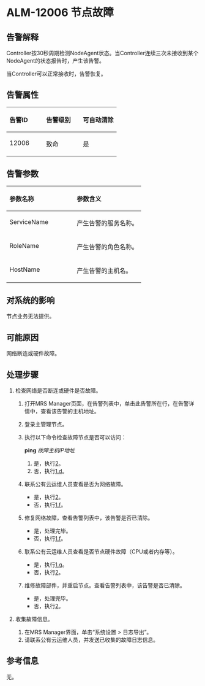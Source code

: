 # ALM-12006 节点故障<a name="ZH-CN_TOPIC_0093195024"></a>

## 告警解释<a name="zh-cn_topic_0035461475_section48126892161325"></a>

Controller按30秒周期检测NodeAgent状态。当Controller连续三次未接收到某个NodeAgent的状态报告时，产生该告警。

当Controller可以正常接收时，告警恢复。

## 告警属性<a name="zh-cn_topic_0035461475_section6507620161430"></a>

<a name="zh-cn_topic_0035461475_table2036590511576"></a>
<table><thead align="left"><tr id="zh-cn_topic_0035461475_row1639975911576"><th class="cellrowborder" valign="top" width="33.33333333333333%" id="mcps1.1.4.1.1"><p id="zh-cn_topic_0035461475_p6047368611576"><a name="zh-cn_topic_0035461475_p6047368611576"></a><a name="zh-cn_topic_0035461475_p6047368611576"></a><strong id="zh-cn_topic_0035461475_b244983011576"><a name="zh-cn_topic_0035461475_b244983011576"></a><a name="zh-cn_topic_0035461475_b244983011576"></a>告警ID</strong></p>
</th>
<th class="cellrowborder" valign="top" width="33.33333333333333%" id="mcps1.1.4.1.2"><p id="zh-cn_topic_0035461475_p3182788411576"><a name="zh-cn_topic_0035461475_p3182788411576"></a><a name="zh-cn_topic_0035461475_p3182788411576"></a><strong id="zh-cn_topic_0035461475_b2596879711576"><a name="zh-cn_topic_0035461475_b2596879711576"></a><a name="zh-cn_topic_0035461475_b2596879711576"></a>告警级别</strong></p>
</th>
<th class="cellrowborder" valign="top" width="33.33333333333333%" id="mcps1.1.4.1.3"><p id="zh-cn_topic_0035461475_p3744689411576"><a name="zh-cn_topic_0035461475_p3744689411576"></a><a name="zh-cn_topic_0035461475_p3744689411576"></a><strong id="zh-cn_topic_0035461475_b3478031211576"><a name="zh-cn_topic_0035461475_b3478031211576"></a><a name="zh-cn_topic_0035461475_b3478031211576"></a>可自动清除</strong></p>
</th>
</tr>
</thead>
<tbody><tr id="zh-cn_topic_0035461475_row4766824211576"><td class="cellrowborder" valign="top" width="33.33333333333333%" headers="mcps1.1.4.1.1 "><p id="zh-cn_topic_0035461475_p4566353811576"><a name="zh-cn_topic_0035461475_p4566353811576"></a><a name="zh-cn_topic_0035461475_p4566353811576"></a>12006</p>
</td>
<td class="cellrowborder" valign="top" width="33.33333333333333%" headers="mcps1.1.4.1.2 "><p id="zh-cn_topic_0035461475_p2136446911576"><a name="zh-cn_topic_0035461475_p2136446911576"></a><a name="zh-cn_topic_0035461475_p2136446911576"></a>致命</p>
</td>
<td class="cellrowborder" valign="top" width="33.33333333333333%" headers="mcps1.1.4.1.3 "><p id="zh-cn_topic_0035461475_p278925211576"><a name="zh-cn_topic_0035461475_p278925211576"></a><a name="zh-cn_topic_0035461475_p278925211576"></a>是</p>
</td>
</tr>
</tbody>
</table>

## 告警参数<a name="zh-cn_topic_0035461475_section63452949161437"></a>

<a name="zh-cn_topic_0035461475_table3879217311576"></a>
<table><thead align="left"><tr id="zh-cn_topic_0035461475_row1716001911576"><th class="cellrowborder" valign="top" width="50%" id="mcps1.1.3.1.1"><p id="zh-cn_topic_0035461475_p5136709111576"><a name="zh-cn_topic_0035461475_p5136709111576"></a><a name="zh-cn_topic_0035461475_p5136709111576"></a><strong id="zh-cn_topic_0035461475_b4140262811576"><a name="zh-cn_topic_0035461475_b4140262811576"></a><a name="zh-cn_topic_0035461475_b4140262811576"></a>参数名称</strong></p>
</th>
<th class="cellrowborder" valign="top" width="50%" id="mcps1.1.3.1.2"><p id="zh-cn_topic_0035461475_p4862994111576"><a name="zh-cn_topic_0035461475_p4862994111576"></a><a name="zh-cn_topic_0035461475_p4862994111576"></a><strong id="zh-cn_topic_0035461475_b4575175911576"><a name="zh-cn_topic_0035461475_b4575175911576"></a><a name="zh-cn_topic_0035461475_b4575175911576"></a>参数含义</strong></p>
</th>
</tr>
</thead>
<tbody><tr id="zh-cn_topic_0035461475_row3303601311576"><td class="cellrowborder" valign="top" width="50%" headers="mcps1.1.3.1.1 "><p id="zh-cn_topic_0035461475_p2669378111576"><a name="zh-cn_topic_0035461475_p2669378111576"></a><a name="zh-cn_topic_0035461475_p2669378111576"></a>ServiceName</p>
</td>
<td class="cellrowborder" valign="top" width="50%" headers="mcps1.1.3.1.2 "><p id="zh-cn_topic_0035461475_p4873781211576"><a name="zh-cn_topic_0035461475_p4873781211576"></a><a name="zh-cn_topic_0035461475_p4873781211576"></a>产生告警的服务名称。</p>
</td>
</tr>
<tr id="zh-cn_topic_0035461475_row5880414611576"><td class="cellrowborder" valign="top" width="50%" headers="mcps1.1.3.1.1 "><p id="zh-cn_topic_0035461475_p1189127911576"><a name="zh-cn_topic_0035461475_p1189127911576"></a><a name="zh-cn_topic_0035461475_p1189127911576"></a>RoleName</p>
</td>
<td class="cellrowborder" valign="top" width="50%" headers="mcps1.1.3.1.2 "><p id="zh-cn_topic_0035461475_p1983452011576"><a name="zh-cn_topic_0035461475_p1983452011576"></a><a name="zh-cn_topic_0035461475_p1983452011576"></a>产生告警的角色名称。</p>
</td>
</tr>
<tr id="zh-cn_topic_0035461475_row5116676611576"><td class="cellrowborder" valign="top" width="50%" headers="mcps1.1.3.1.1 "><p id="zh-cn_topic_0035461475_p6349545211576"><a name="zh-cn_topic_0035461475_p6349545211576"></a><a name="zh-cn_topic_0035461475_p6349545211576"></a>HostName</p>
</td>
<td class="cellrowborder" valign="top" width="50%" headers="mcps1.1.3.1.2 "><p id="zh-cn_topic_0035461475_p4493066411576"><a name="zh-cn_topic_0035461475_p4493066411576"></a><a name="zh-cn_topic_0035461475_p4493066411576"></a>产生告警的主机名。</p>
</td>
</tr>
</tbody>
</table>

## 对系统的影响<a name="zh-cn_topic_0035461475_section32028315161445"></a>

节点业务无法提供。

## 可能原因<a name="zh-cn_topic_0035461475_section14828529161450"></a>

网络断连或硬件故障。

## 处理步骤<a name="zh-cn_topic_0035461475_section30560673161454"></a>

1.  检查网络是否断连或硬件是否故障。
    1.  打开MRS Manager页面，在告警列表中，单击此告警所在行，在告警详情中，查看该告警的主机地址。
    2.  登录主管理节点。
    3.  执行以下命令检查故障节点是否可以访问：

        **ping** _故障主机IP地址_

        1.  是，执行[2](#zh-cn_topic_0035461475_li47040250162137)。
        2.  否，执行[1.d](#zh-cn_topic_0035461475_li65085062161917)。

    4.  <a name="zh-cn_topic_0035461475_li65085062161917"></a>联系公有云运维人员查看是否为网络故障。
        -   是，执行[2](#zh-cn_topic_0035461475_li47040250162137)。
        -   否，执行[1.f](#zh-cn_topic_0035461475_li25618036162125)。

    5.  修复网络故障，查看告警列表中，该告警是否已清除。
        -   是，处理完毕。
        -   否，执行[1.f](#zh-cn_topic_0035461475_li25618036162125)。

    6.  <a name="zh-cn_topic_0035461475_li25618036162125"></a>联系公有云运维人员查看是否节点硬件故障（CPU或者内存等）。
        -   是，执行[1.g](#zh-cn_topic_0035461475_li8903046162132)。
        -   否，执行[2](#zh-cn_topic_0035461475_li47040250162137)。

    7.  <a name="zh-cn_topic_0035461475_li8903046162132"></a>维修故障部件，并重启节点。查看告警列表中，该告警是否已清除。
        -   是，处理完毕。
        -   否，执行[2](#zh-cn_topic_0035461475_li47040250162137)。


2.  <a name="zh-cn_topic_0035461475_li47040250162137"></a>收集故障信息。
    1.  在MRS Manager界面，单击“系统设置 \> 日志导出”。
    2.  请联系公有云运维人员，并发送已收集的故障日志信息。


## 参考信息<a name="zh-cn_topic_0035461475_section55635852162510"></a>

无。

